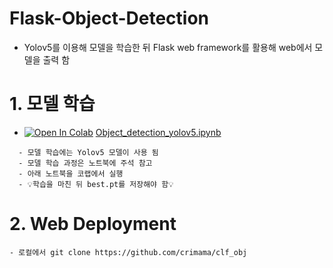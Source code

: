 # Flask-Object-Detection 
- Yolov5를 이용해 모델을 학습한 뒤 Flask web framework를 활용해 web에서 모델을 출력 함 

# 1. 모델 학습 
- [![Open In Colab](https://colab.research.google.com/assets/colab-badge.svg)](https://colab.research.google.com/github/crimama/clf_obj/blob/main/2_object_detection/flask_object_detection/Object_detection_YOLOv5.ipynb)
 [Object_detection_yolov5.ipynb](https://github.com/crimama/clf_obj/blob/main/2_object_detection/flask_object_detection/Object_detection_YOLOv5.ipynb)
```
  - 모델 학습에는 Yolov5 모델이 사용 됨
  - 모델 학습 과정은 노트북에 주석 참고 
  - 아래 노트북을 코랩에서 실행 
  - 💡학습을 마친 뒤 best.pt를 저장해야 함💡 
```

# 2. Web Deployment 
~~~
- 로컬에서 git clone https://github.com/crimama/clf_obj
